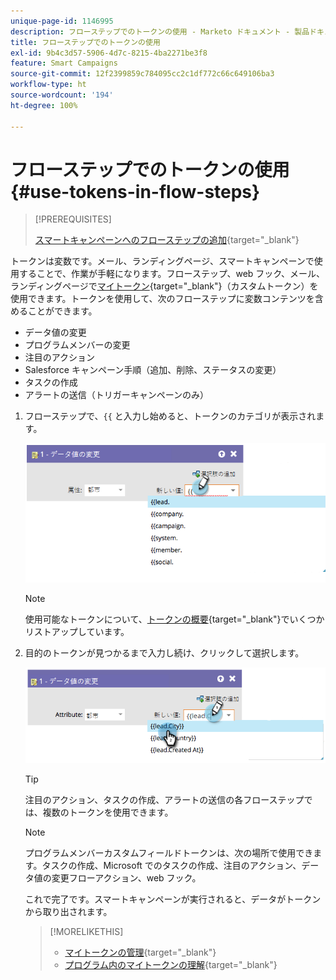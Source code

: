 ```yaml
---
unique-page-id: 1146995
description: フローステップでのトークンの使用 - Marketo ドキュメント - 製品ドキュメント
title: フローステップでのトークンの使用
exl-id: 9b4c3d57-5906-4d7c-8215-4ba2271be3f8
feature: Smart Campaigns
source-git-commit: 12f2399859c784095cc2c1df772c66c649106ba3
workflow-type: ht
source-wordcount: '194'
ht-degree: 100%

---
```


# フローステップでのトークンの使用 {#use-tokens-in-flow-steps}

>[!PREREQUISITES]
>
>[スマートキャンペーンへのフローステップの追加](/help/marketo/product-docs/core-marketo-concepts/smart-campaigns/flow-actions/add-a-flow-step-to-a-smart-campaign.md){target="_blank"}

トークンは変数です。メール、ランディングページ、スマートキャンペーンで使用することで、作業が手軽になります。フローステップ、web フック、メール、ランディングページで[マイトークン](/help/marketo/product-docs/core-marketo-concepts/programs/tokens/understanding-my-tokens-in-a-program.md){target="_blank"}（カスタムトークン）を使用できます。トークンを使用して、次のフローステップに変数コンテンツを含めることができます。

* データ値の変更
* プログラムメンバーの変更
* 注目のアクション
* Salesforce キャンペーン手順（追加、削除、ステータスの変更）
* タスクの作成
* アラートの送信（トリガーキャンペーンのみ）

1. フローステップで、`{{` と入力し始めると、トークンのカテゴリが表示されます。

   ![](assets/use-tokens-in-flow-steps-1.png)

   >[!NOTE]
   >
   >使用可能なトークンについて、[トークンの概要](/help/marketo/product-docs/demand-generation/landing-pages/personalizing-landing-pages/tokens-overview.md){target="_blank"}でいくつかリストアップしています。

1. 目的のトークンが見つかるまで入力し続け、クリックして選択します。

   ![](assets/use-tokens-in-flow-steps-2.png)

   >[!TIP]
   >
   >注目のアクション、タスクの作成、アラートの送信の各フローステップでは、複数のトークンを使用できます。

   >[!NOTE]
   >
   >プログラムメンバーカスタムフィールドトークンは、次の場所で使用できます。タスクの作成、Microsoft でのタスクの作成、注目のアクション、データ値の変更フローアクション、web フック。

   これで完了です。スマートキャンペーンが実行されると、データがトークンから取り出されます。

   >[!MORELIKETHIS]
   >
   >* [マイトークンの管理](/help/marketo/product-docs/core-marketo-concepts/programs/tokens/managing-my-tokens.md){target="_blank"}
   >* [プログラム内のマイトークンの理解](/help/marketo/product-docs/core-marketo-concepts/programs/tokens/understanding-my-tokens-in-a-program.md){target="_blank"}
